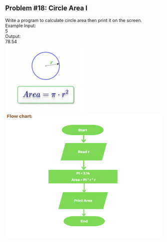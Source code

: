 ## Problem #18: Circle Area I

Write a program to calculate circle area then print it on the screen.
<br>Example Input:
<br>5
<br>Output:
<br>78.54
<br><img src = "../p18-rule.PNG" alt = "problem #18 rule">
<br><img src = "p18-flow-chart.PNG" alt = "problem #18 flow chart">
